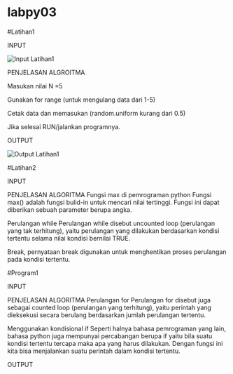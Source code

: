 # labpy03

#Latihan1

INPUT

![Input Latihan1](https://user-images.githubusercontent.com/96425663/147933017-d14518ba-3aab-4dde-abdf-2fbf1dc7c7ea.jpg)

PENJELASAN ALGROITMA

Masukan nilai N =5

Gunakan for range (untuk mengulang data dari 1-5)

Cetak data dan memasukan (random.uniform kurang dari 0.5)

Jika selesai RUN/jalankan programnya.

OUTPUT

![Output Latihan1](https://user-images.githubusercontent.com/96425663/147933174-767c4f5b-e8a2-4508-84cc-45b7b09cf861.jpg)

#Latihan2

INPUT

PENJELASAN ALGORITMA
Fungsi max di pemrograman python Fungsi max() adalah fungsi bulid-in untuk mencari nilai tertinggi. Fungsi ini dapat diberikan sebuah parameter berupa angka.

Perulangan while Perulangan while disebut uncounted loop (perulangan yang tak terhitung), yaitu perulangan yang dilakukan berdasarkan kondisi tertentu selama nilai kondisi bernilai TRUE.

Break, pernyataan break digunakan untuk menghentikan proses perulangan pada kondisi tertentu.

#Program1

INPUT

PENJELASAN ALGORITMA
Perulangan for Perulangan for disebut juga sebagai counted loop (perulangan yang terhitung), yaitu perintah yang dieksekusi secara berulang berdasarkan jumlah perulangan tertentu.

Menggunakan kondisional if Seperti halnya bahasa pemrograman yang lain, bahasa python juga mempunyai percabangan berupa if yaitu bila suatu kondisi tertentu tercapa maka apa yang harus dilakukan. Dengan fungsi ini kita bisa menjalankan suatu perintah dalam kondisi tertentu.

OUTPUT
